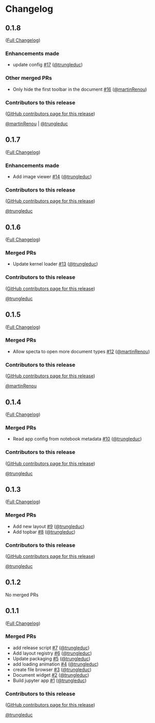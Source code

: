 # Changelog

<!-- <START NEW CHANGELOG ENTRY> -->

## 0.1.8

([Full Changelog](https://github.com/trungleduc/specta/compare/v0.1.7...9f9d248e3e0b13c6305a826133b77ab090d1452f))

### Enhancements made

- update config [#17](https://github.com/trungleduc/specta/pull/17) ([@trungleduc](https://github.com/trungleduc))

### Other merged PRs

- Only hide the first toolbar in the document [#16](https://github.com/trungleduc/specta/pull/16) ([@martinRenou](https://github.com/martinRenou))

### Contributors to this release

([GitHub contributors page for this release](https://github.com/trungleduc/specta/graphs/contributors?from=2025-07-28&to=2025-07-29&type=c))

[@martinRenou](https://github.com/search?q=repo%3Atrungleduc%2Fspecta+involves%3AmartinRenou+updated%3A2025-07-28..2025-07-29&type=Issues) | [@trungleduc](https://github.com/search?q=repo%3Atrungleduc%2Fspecta+involves%3Atrungleduc+updated%3A2025-07-28..2025-07-29&type=Issues)

<!-- <END NEW CHANGELOG ENTRY> -->

## 0.1.7

([Full Changelog](https://github.com/trungleduc/specta/compare/v0.1.6...bbdace10be8aeef148efcc161907319d3de866f3))

### Enhancements made

- Add image viewer [#14](https://github.com/trungleduc/specta/pull/14) ([@trungleduc](https://github.com/trungleduc))

### Contributors to this release

([GitHub contributors page for this release](https://github.com/trungleduc/specta/graphs/contributors?from=2025-07-06&to=2025-07-28&type=c))

[@trungleduc](https://github.com/search?q=repo%3Atrungleduc%2Fspecta+involves%3Atrungleduc+updated%3A2025-07-06..2025-07-28&type=Issues)

## 0.1.6

([Full Changelog](https://github.com/trungleduc/specta/compare/v0.1.5...7717c064b6bbfb84c305f963d0ab74014a876cbd))

### Merged PRs

- Update kernel loader [#13](https://github.com/trungleduc/specta/pull/13) ([@trungleduc](https://github.com/trungleduc))

### Contributors to this release

([GitHub contributors page for this release](https://github.com/trungleduc/specta/graphs/contributors?from=2025-07-01&to=2025-07-06&type=c))

[@trungleduc](https://github.com/search?q=repo%3Atrungleduc%2Fspecta+involves%3Atrungleduc+updated%3A2025-07-01..2025-07-06&type=Issues)

## 0.1.5

([Full Changelog](https://github.com/trungleduc/specta/compare/v0.1.4...50267928b8cef118c65e076f93c6f63e33a54424))

### Merged PRs

- Allow specta to open more document types [#12](https://github.com/trungleduc/specta/pull/12) ([@martinRenou](https://github.com/martinRenou))

### Contributors to this release

([GitHub contributors page for this release](https://github.com/trungleduc/specta/graphs/contributors?from=2025-07-01&to=2025-07-01&type=c))

[@martinRenou](https://github.com/search?q=repo%3Atrungleduc%2Fspecta+involves%3AmartinRenou+updated%3A2025-07-01..2025-07-01&type=Issues)

## 0.1.4

([Full Changelog](https://github.com/trungleduc/specta/compare/v0.1.3...d71c4554b157a060d13183f49e9a3c3578013d14))

### Merged PRs

- Read app config from notebook metadata [#10](https://github.com/trungleduc/specta/pull/10) ([@trungleduc](https://github.com/trungleduc))

### Contributors to this release

([GitHub contributors page for this release](https://github.com/trungleduc/specta/graphs/contributors?from=2025-06-25&to=2025-07-01&type=c))

[@trungleduc](https://github.com/search?q=repo%3Atrungleduc%2Fspecta+involves%3Atrungleduc+updated%3A2025-06-25..2025-07-01&type=Issues)

## 0.1.3

([Full Changelog](https://github.com/trungleduc/specta/compare/v0.1.2...9ba4635604ed976834d4782eee514fa1e2aff584))

### Merged PRs

- Add new layout [#9](https://github.com/trungleduc/specta/pull/9) ([@trungleduc](https://github.com/trungleduc))
- Add topbar [#8](https://github.com/trungleduc/specta/pull/8) ([@trungleduc](https://github.com/trungleduc))

### Contributors to this release

([GitHub contributors page for this release](https://github.com/trungleduc/specta/graphs/contributors?from=2025-06-12&to=2025-06-25&type=c))

[@trungleduc](https://github.com/search?q=repo%3Atrungleduc%2Fspecta+involves%3Atrungleduc+updated%3A2025-06-12..2025-06-25&type=Issues)

## 0.1.2

No merged PRs

## 0.1.1

([Full Changelog](https://github.com/trungleduc/specta/compare/7e00ba6e3174730aecb46c261bcdc60fc89eafde...490817b85bc7c39394f0ba0e790806a80d4f1391))

### Merged PRs

- add release script [#7](https://github.com/trungleduc/specta/pull/7) ([@trungleduc](https://github.com/trungleduc))
- Add layout registry [#6](https://github.com/trungleduc/specta/pull/6) ([@trungleduc](https://github.com/trungleduc))
- Update packaging [#5](https://github.com/trungleduc/specta/pull/5) ([@trungleduc](https://github.com/trungleduc))
- add loading animation [#4](https://github.com/trungleduc/specta/pull/4) ([@trungleduc](https://github.com/trungleduc))
- create file browser [#3](https://github.com/trungleduc/specta/pull/3) ([@trungleduc](https://github.com/trungleduc))
- Document widget [#2](https://github.com/trungleduc/specta/pull/2) ([@trungleduc](https://github.com/trungleduc))
- Build jupyter app [#1](https://github.com/trungleduc/specta/pull/1) ([@trungleduc](https://github.com/trungleduc))

### Contributors to this release

([GitHub contributors page for this release](https://github.com/trungleduc/specta/graphs/contributors?from=2025-05-17&to=2025-06-11&type=c))

[@trungleduc](https://github.com/search?q=repo%3Atrungleduc%2Fspecta+involves%3Atrungleduc+updated%3A2025-05-17..2025-06-11&type=Issues)
